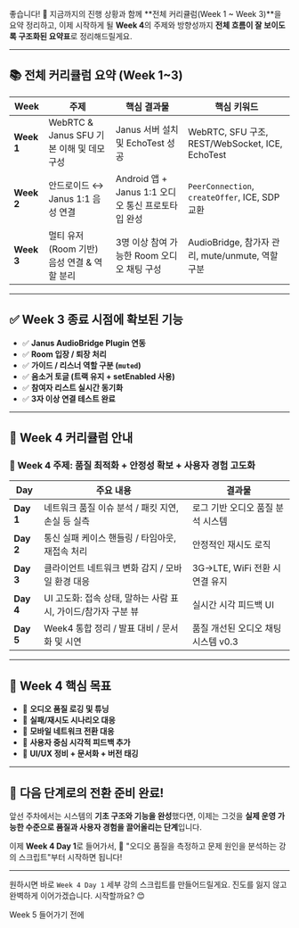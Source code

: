 좋습니다! 🎯 지금까지의 진행 상황과 함께 \*\*전체 커리큘럼(Week 1 \~ Week 3)\*\*을 요약 정리하고,
이제 시작하게 될 **Week 4**의 주제와 방향성까지 **전체 흐름이 잘 보이도록 구조화된 요약표**로 정리해드릴게요.

---

## 📚 전체 커리큘럼 요약 (Week 1\~3)

| Week       | 주제                               | 핵심 결과물                                | 핵심 키워드                                        |
| ---------- | -------------------------------- | ------------------------------------- | --------------------------------------------- |
| **Week 1** | WebRTC & Janus SFU 기본 이해 및 데모 구성 | Janus 서버 설치 및 EchoTest 성공             | WebRTC, SFU 구조, REST/WebSocket, ICE, EchoTest |
| **Week 2** | 안드로이드 ↔ Janus 1:1 음성 연결          | Android 앱 + Janus 1:1 오디오 통신 프로토타입 완성 | `PeerConnection`, `createOffer`, ICE, SDP 교환  |
| **Week 3** | 멀티 유저(Room 기반) 음성 연결 & 역할 분리     | 3명 이상 참여 가능한 Room 오디오 채팅 구성           | AudioBridge, 참가자 관리, mute/unmute, 역할 구분       |

---

## ✅ Week 3 종료 시점에 확보된 기능

* ✅ **Janus AudioBridge Plugin 연동**
* ✅ **Room 입장 / 퇴장 처리**
* ✅ **가이드 / 리스너 역할 구분 (`muted`)**
* ✅ **음소거 토글 (트랙 유지 + setEnabled 사용)**
* ✅ **참여자 리스트 실시간 동기화**
* ✅ **3자 이상 연결 테스트 완료**

---

## 🧭 Week 4 커리큘럼 안내

### 🎯 Week 4 주제: **품질 최적화 + 안정성 확보 + 사용자 경험 고도화**

| Day       | 주요 내용                                  | 결과물                     |
| --------- | -------------------------------------- | ----------------------- |
| **Day 1** | 네트워크 품질 이슈 분석 / 패킷 지연, 손실 등 실측         | 로그 기반 오디오 품질 분석 시스템     |
| **Day 2** | 통신 실패 케이스 핸들링 / 타임아웃, 재접속 처리           | 안정적인 재시도 로직             |
| **Day 3** | 클라이언트 네트워크 변화 감지 / 모바일 환경 대응           | 3G→LTE, WiFi 전환 시 연결 유지 |
| **Day 4** | UI 고도화: 접속 상태, 말하는 사람 표시, 가이드/참가자 구분 뷰 | 실시간 시각 피드백 UI           |
| **Day 5** | Week4 통합 정리 / 발표 대비 / 문서화 및 시연         | 품질 개선된 오디오 채팅 시스템 v0.3  |

---

## 📌 Week 4 핵심 목표

* 🧪 **오디오 품질 로깅 및 튜닝**
* 🔁 **실패/재시도 시나리오 대응**
* 📶 **모바일 네트워크 전환 대응**
* 👀 **사용자 중심 시각적 피드백 추가**
* 📜 **UI/UX 정비 + 문서화 + 버전 태깅**

---

## 🎯 다음 단계로의 전환 준비 완료!

앞선 주차에서는 시스템의 **기초 구조와 기능을 완성**했다면,
이제는 그것을 **실제 운영 가능한 수준으로 품질과 사용자 경험을 끌어올리는 단계**입니다.

이제 **Week 4 Day 1**로 들어가서,
📡 "오디오 품질을 측정하고 문제 원인을 분석하는 강의 스크립트"부터 시작하면 됩니다!

---

원하시면 바로 `Week 4 Day 1` 세부 강의 스크립트를 만들어드릴게요.
진도를 잃지 않고 완벽하게 이어가겠습니다. 시작할까요? 😊



Week 5 들어가기 전에 